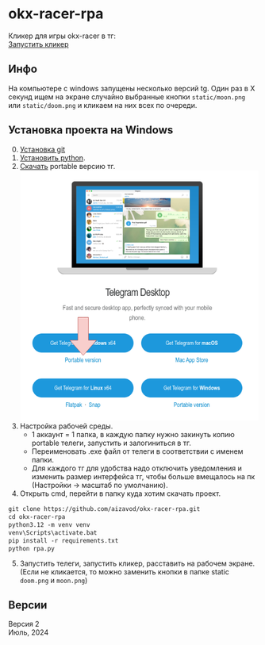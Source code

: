 # okx-racer-rpa
Кликер для игры okx-racer в тг:   
[Запустить кликер](https://t.me/OKX_official_bot/OKX_Racer?startapp=linkCode_65748275)

## Инфо   
На компьютере с windows запущены несколько версий tg. Один раз в X секунд ищем на экране случайно выбранные кнопки `static/moon.png` или `static/doom.png` и кликаем на них всех по очереди.

## Установка проекта на Windows
0. [Установка git](https://git-scm.com/download/win/)    
1. [Установить python](https://docs.python.org/3/using/windows.html).    
2. [Скачать](https://desktop.telegram.org/) portable версию тг.     
![telegram](./static/for_readme/image.png)
3. Настройка рабочей среды.
    - 1 аккаунт = 1 папка, в каждую папку нужно закинуть копию portable телеги, запустить и залогиниться в тг.     
    - Переименовать .exe файл от телеги в соответствии с именем папки. 
    - Для каждого тг для удобства надо отключить уведомления и изменить размер интерфейса тг, чтобы больше вмещалось на пк (Настройки -> масштаб по умолчанию).    
4. Открыть cmd, перейти в папку куда хотим скачать проект.    
```
git clone https://github.com/aizavod/okx-racer-rpa.git
cd okx-racer-rpa
python3.12 -m venv venv
venv\Scripts\activate.bat
pip install -r requirements.txt
python rpa.py
```
5. Запустить телеги, запустить кликер, расставить на рабочем экране. (Если не кликается, то можно заменить кнопки в папке static `doom.png` и `moon.png`)


## Версии
Версия 2    
Июль, 2024